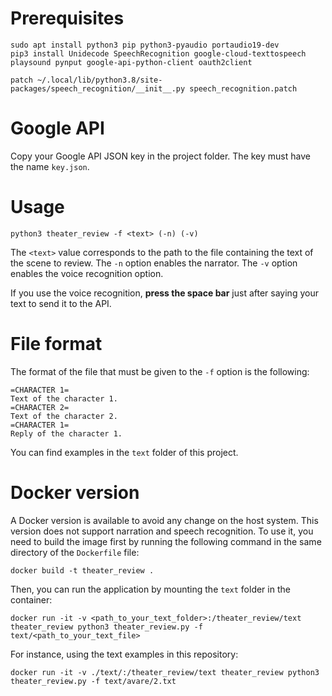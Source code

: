 # Prerequisites
```
sudo apt install python3 pip python3-pyaudio portaudio19-dev
pip3 install Unidecode SpeechRecognition google-cloud-texttospeech playsound pynput google-api-python-client oauth2client

patch ~/.local/lib/python3.8/site-packages/speech_recognition/__init__.py speech_recognition.patch
```

# Google API

Copy your Google API JSON key in the project folder. The key must have the name `key.json`.

# Usage
```
python3 theater_review -f <text> (-n) (-v)
```

The `<text>` value corresponds to the path to the file containing the text of the scene to review.
The `-n` option enables the narrator. The `-v` option enables the voice recognition option.

If you use the voice recognition, **press the space bar** just after saying your text to send it to the API.

# File format

The format of the file that must be given to the `-f` option is the following:
```
=CHARACTER 1=
Text of the character 1.
=CHARACTER 2=
Text of the character 2.
=CHARACTER 1=
Reply of the character 1.
```

You can find examples in the `text` folder of this project.

# Docker version

A Docker version is available to avoid any change on the host system. This version does not support narration and speech recognition.
To use it, you need to build the image first by running the following command in the same directory of the `Dockerfile` file:
```
docker build -t theater_review .
```
Then, you can run the application by mounting the `text` folder in the container:
```
docker run -it -v <path_to_your_text_folder>:/theater_review/text theater_review python3 theater_review.py -f text/<path_to_your_text_file>
```
For instance, using the text examples in this repository:
```
docker run -it -v ./text/:/theater_review/text theater_review python3 theater_review.py -f text/avare/2.txt
```
